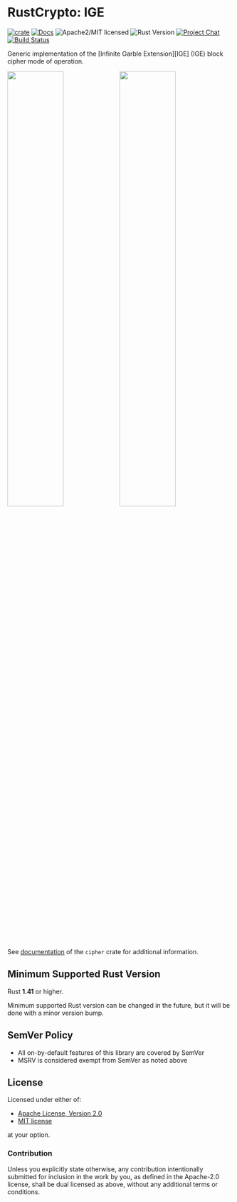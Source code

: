 # RustCrypto: IGE

[![crate][crate-image]][crate-link]
[![Docs][docs-image]][docs-link]
![Apache2/MIT licensed][license-image]
![Rust Version][rustc-image]
[![Project Chat][chat-image]][chat-link]
[![Build Status][build-image]][build-link]

Generic implementation of the [Infinite Garble Extension][IGE] (IGE) block cipher mode
of operation.

<img src="https://raw.githubusercontent.com/RustCrypto/meta/master/img/block-ciphers/modes/ige_enc.svg" width="50%"><img src="https://raw.githubusercontent.com/RustCrypto/meta/master/img/block-ciphers/modes/ige_dec.svg" width="50%">

See [documentation][cipher-doc] of the `cipher` crate for additional information.

## Minimum Supported Rust Version

Rust **1.41** or higher.

Minimum supported Rust version can be changed in the future, but it will be
done with a minor version bump.

## SemVer Policy

- All on-by-default features of this library are covered by SemVer
- MSRV is considered exempt from SemVer as noted above

## License

Licensed under either of:

 * [Apache License, Version 2.0](http://www.apache.org/licenses/LICENSE-2.0)
 * [MIT license](http://opensource.org/licenses/MIT)

at your option.

### Contribution

Unless you explicitly state otherwise, any contribution intentionally submitted
for inclusion in the work by you, as defined in the Apache-2.0 license, shall be
dual licensed as above, without any additional terms or conditions.

[//]: # (badges)

[crate-image]: https://img.shields.io/crates/v/ige.svg
[crate-link]: https://crates.io/crates/ige
[docs-image]: https://docs.rs/ige/badge.svg
[docs-link]: https://docs.rs/ige/
[license-image]: https://img.shields.io/badge/license-Apache2.0/MIT-blue.svg
[rustc-image]: https://img.shields.io/badge/rustc-1.41+-blue.svg
[chat-image]: https://img.shields.io/badge/zulip-join_chat-blue.svg
[chat-link]: https://rustcrypto.zulipchat.com/#narrow/stream/260039-block-ciphers
[build-image]: https://github.com/RustCrypto/block-ciphers/workflows/ige/badge.svg?branch=master&event=push
[build-link]: https://github.com/RustCrypto/block-ciphers/actions?query=workflow%ige

[//]: # (general links)

[CBC]: https://www.links.org/files/openssl-ige.pdf
[cipher-doc]: https://docs.rs/cipher/
